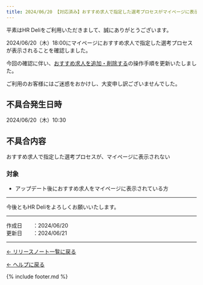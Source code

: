 ```yaml
---
title: 2024/06/20 【対応済み】おすすめ求人で指定した選考プロセスがマイページに表示されない
---
```


平素はHR Deliをご利用いただきまして、誠にありがとうございます。

2024/06/20（木）18:00にマイページにおすすめ求人で指定した選考プロセスが表示されることを確認しました。

今回の確認に伴い、<a href="https://e2info.github.io/hrdeli-docs/manual/mypage_recommend-job">おすすめ求人を追加・削除する</a>の操作手順を更新いたしました。

ご利用のお客様にはご迷惑をおかけし、大変申し訳ございませんでした。

## 不具合発生日時
2024/06/20（木）10:30

## 不具合内容
おすすめ求人で指定した選考プロセスが、マイページに表示されない

### 対象
* アップデート後におすすめ求人をマイページに表示されている方

-----------------------------------------------

今後ともHR Deliをよろしくお願いいたします。<br>

-------------

作成日　　：2024/06/20<br>
更新日　　：2024/06/21

-------------

[← リリースノート一覧に戻る](https://e2info.github.io/hrdeli-docs/release-notes/archive)<br>

[← ヘルプに戻る](https://e2info.github.io/hrdeli-docs/)<br>

{% include footer.md %}